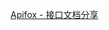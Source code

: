 [Apifox - 接口文档分享](https://apifox.com/apidoc/shared-74401769-7cc9-4d75-a57e-892dc6aa5960/api-95610185)